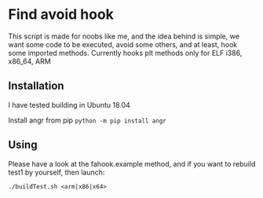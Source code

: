 Find avoid hook
===========

This script is made for noobs like me, and the idea behind is simple, we want some code to be executed, avoid some others, and at least, hook some imported methods.
Currently hooks plt methods only for ELF i386, x86_64, ARM

Installation
--------------------------

I have tested building in Ubuntu 18.04

Install angr from pip
``` python -m pip install angr ```


Using
-------------------------

Please have a look at the fahook.example method, and if you want to rebuild test1 by yourself, then launch:

``` ./buildTest.sh <arm|x86|x64> ```


